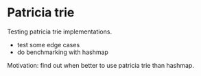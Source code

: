 # Patricia trie

Testing patricia trie implementations.

* test some edge cases
* do benchmarking with hashmap

Motivation: find out when better to use patricia trie than hashmap.
